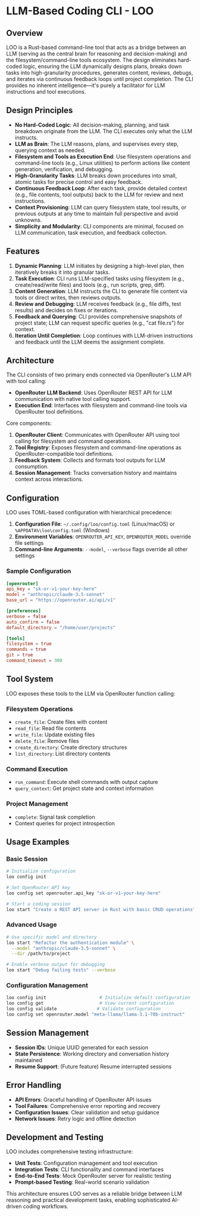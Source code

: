 # LLM-Based Coding CLI - LOO

## Overview
LOO is a Rust-based command-line tool that acts as a bridge between an LLM (serving as the central brain for reasoning and decision-making) and the filesystem/command-line tools ecosystem. The design eliminates hard-coded logic, ensuring the LLM dynamically designs plans, breaks down tasks into high-granularity procedures, generates content, reviews, debugs, and iterates via continuous feedback loops until project completion. The CLI provides no inherent intelligence—it's purely a facilitator for LLM instructions and tool executions.

## Design Principles
- **No Hard-Coded Logic**: All decision-making, planning, and task breakdown originate from the LLM. The CLI executes only what the LLM instructs.
- **LLM as Brain**: The LLM reasons, plans, and supervises every step, querying context as needed.
- **Filesystem and Tools as Execution End**: Use filesystem operations and command-line tools (e.g., Linux utilities) to perform actions like content generation, verification, and debugging.
- **High-Granularity Tasks**: LLM breaks down procedures into small, atomic tasks for precise control and easy feedback.
- **Continuous Feedback Loop**: After each task, provide detailed context (e.g., file contents, tool outputs) back to the LLM for review and next instructions.
- **Context Provisioning**: LLM can query filesystem state, tool results, or previous outputs at any time to maintain full perspective and avoid unknowns.
- **Simplicity and Modularity**: CLI components are minimal, focused on LLM communication, task execution, and feedback collection.

## Features
1. **Dynamic Planning**: LLM initiates by designing a high-level plan, then iteratively breaks it into granular tasks.
2. **Task Execution**: CLI runs LLM-specified tasks using filesystem (e.g., create/read/write files) and tools (e.g., run scripts, grep, diff).
3. **Content Generation**: LLM instructs the CLI to generate file content via tools or direct writes, then reviews outputs.
4. **Review and Debugging**: LLM receives feedback (e.g., file diffs, test results) and decides on fixes or iterations.
5. **Feedback and Querying**: CLI provides comprehensive snapshots of project state; LLM can request specific queries (e.g., "cat file.rs") for context.
6. **Iteration Until Completion**: Loop continues with LLM-driven instructions and feedback until the LLM deems the assignment complete.

## Architecture
The CLI consists of two primary ends connected via OpenRouter's LLM API with tool calling:
- **OpenRouter LLM Backend**: Uses OpenRouter REST API for LLM communication with native tool calling support.
- **Execution End**: Interfaces with filesystem and command-line tools via OpenRouter tool definitions.

Core components:
1. **OpenRouter Client**: Communicates with OpenRouter API using tool calling for filesystem and command operations.
2. **Tool Registry**: Exposes filesystem and command-line operations as OpenRouter-compatible tool definitions.
3. **Feedback System**: Collects and formats tool outputs for LLM consumption.
4. **Session Management**: Tracks conversation history and maintains context across interactions.

## Configuration
LOO uses TOML-based configuration with hierarchical precedence:

1. **Configuration File**: `~/.config/loo/config.toml` (Linux/macOS) or `%APPDATA%\loo\config.toml` (Windows)
2. **Environment Variables**: `OPENROUTER_API_KEY`, `OPENROUTER_MODEL` override file settings
3. **Command-line Arguments**: `--model`, `--verbose` flags override all other settings

### Sample Configuration
```toml
[openrouter]
api_key = "sk-or-v1-your-key-here"
model = "anthropic/claude-3.5-sonnet"
base_url = "https://openrouter.ai/api/v1"

[preferences]
verbose = false
auto_confirm = false
default_directory = "/home/user/projects"

[tools]
filesystem = true
commands = true
git = true
command_timeout = 300
```

## Tool System
LOO exposes these tools to the LLM via OpenRouter function calling:

### Filesystem Operations
- `create_file`: Create files with content
- `read_file`: Read file contents
- `write_file`: Update existing files
- `delete_file`: Remove files
- `create_directory`: Create directory structures
- `list_directory`: List directory contents

### Command Execution
- `run_command`: Execute shell commands with output capture
- `query_context`: Get project state and context information

### Project Management
- `complete`: Signal task completion
- Context queries for project introspection

## Usage Examples

### Basic Session
```bash
# Initialize configuration
loo config init

# Set OpenRouter API key
loo config set openrouter.api_key "sk-or-v1-your-key-here"

# Start a coding session
loo start "Create a REST API server in Rust with basic CRUD operations"
```

### Advanced Usage
```bash
# Use specific model and directory
loo start "Refactor the authentication module" \
  --model "anthropic/claude-3.5-sonnet" \
  --dir /path/to/project

# Enable verbose output for debugging
loo start "Debug failing tests" --verbose
```

### Configuration Management
```bash
loo config init                    # Initialize default configuration
loo config get                     # View current configuration
loo config validate               # Validate configuration
loo config set openrouter.model "meta-llama/llama-3.1-70b-instruct"
```

## Session Management
- **Session IDs**: Unique UUID generated for each session
- **State Persistence**: Working directory and conversation history maintained
- **Resume Support**: (Future feature) Resume interrupted sessions

## Error Handling
- **API Errors**: Graceful handling of OpenRouter API issues
- **Tool Failures**: Comprehensive error reporting and recovery
- **Configuration Issues**: Clear validation and setup guidance
- **Network Issues**: Retry logic and offline detection

## Development and Testing
LOO includes comprehensive testing infrastructure:
- **Unit Tests**: Configuration management and tool execution
- **Integration Tests**: CLI functionality and command interfaces
- **End-to-End Tests**: Mock OpenRouter server for realistic testing
- **Prompt-based Testing**: Real-world scenario validation

This architecture ensures LOO serves as a reliable bridge between LLM reasoning and practical development tasks, enabling sophisticated AI-driven coding workflows.